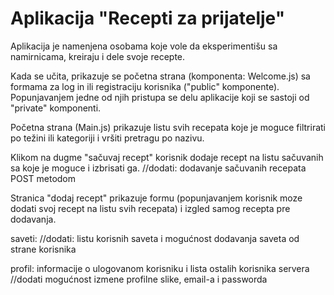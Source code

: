 # Aplikacija "Recepti za prijatelje"

Aplikacija je namenjena osobama koje vole da eksperimentišu sa namirnicama, kreiraju i dele svoje recepte.

Kada se učita, prikazuje se početna strana (komponenta: Welcome.js) sa formama za log in ili registraciju korisnika ("public" komponente). Popunjavanjem jedne od njih pristupa se delu aplikacije koji se sastoji od "private" komponenti.

Početna strana (Main.js) prikazuje listu svih recepata koje je moguce filtrirati po težini ili kategoriji i vršiti pretragu po nazivu.

Klikom na dugme "sačuvaj recept" korisnik dodaje recept na listu sačuvanih sa koje je moguce i izbrisati ga.
//dodati: dodavanje sačuvanih recepata POST metodom

Stranica "dodaj recept" prikazuje formu (popunjavanjem korisnik moze dodati svoj recept na listu svih recepata) i izgled samog recepta pre dodavanja.

saveti:
//dodati: listu korisnih saveta i mogućnost dodavanja saveta od strane korisnika

profil:
informacije o ulogovanom korisniku i lista ostalih korisnika servera
//dodati mogućnost izmene profilne slike, email-a i passworda
